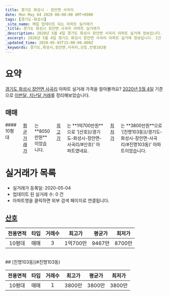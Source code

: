 ```yaml
---
title: 경기도 화성시 - 장안면 사곡리
date: Mon May 04 2020 00:00:00 GMT+0900
tags: [경기도-화성시]
_site_name: 매일 업데이트 되는 아파트 실거래가
_title: 경기도 화성시 장안면 사곡리 아파트 실거래가
_description: 2020년 5월 4일 경기도 화성시 장안면 사곡리 아파트 실거래 정보입니다. 2건 아파트 정보가 있습니다.
_excerpt: 2020년 5월 4일 경기도 화성시 장안면 사곡리 아파트 실거래 정보입니다. 2건 아파트 정보가 있습니다.
_updated_time: 2020-05-03T15:00:00.000Z
_keywords: 경기도,화성시,장안면,사곡리,산호,진명103동
---
```





# 요약
<ins>경기도 화성시 장안면 사곡리</ins> 아파트 실거래 가격을 알아볼까요? <ins>2020년 5월 4일</ins> 기준으로 <ins>이번달, 지난달 거래</ins>를 정리해보았습니다.

## 매매
<div class="container">
<div class="twelve columns" markdown="1">
#### 10평대
<ins>평균 거래가</ins>는 **8050만원**이었습니다. <ins>최고가</ins>는 **1억700만원**으로 '[산호](/경기도-화성시-장안면-사곡리/#산호)' 아파트였네요. <ins>최저가</ins>는 **3800만원**으로 '[진명103동](/경기도-화성시-장안면-사곡리/#진명103동)' 아파트이었습니다.
</div>
</div>



# 실거래가 목록
- 실거래가 등록일: 2020-05-04
- 업데이트 된 실거래 수: 0 건
- 아파트명을 클릭하면 외부 검색 페이지로 연결됩니다.

## [산호](#산호)

|전용면적|타입|거래수|최고가|평균가|최저가|
|:---:|:---:|:---:|:---:|:---:|:---:|
|10평대|<span class="deal-type-1">매매</span>|3|1억700만|9467만|8700만|

<br/>
## [진명103동](#진명103동)

|전용면적|타입|거래수|최고가|평균가|최저가|
|:---:|:---:|:---:|:---:|:---:|:---:|
|10평대|<span class="deal-type-1">매매</span>|1|3800만|3800만|3800만|

<br/>



